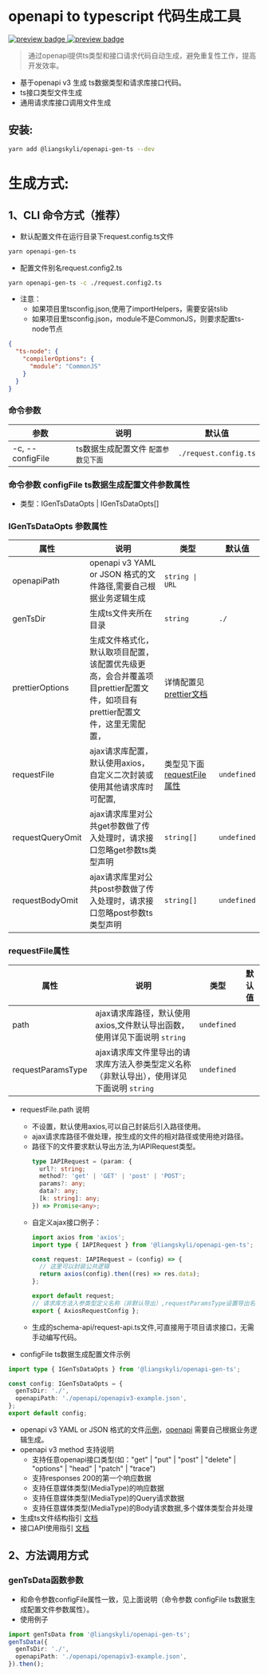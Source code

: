 # openapi to typescript 代码生成工具

<p>
  <a href="https://github.com/liangskyli/openapi-ts/releases">
    <img alt="preview badge" src="https://img.shields.io/github/v/release/liangskyli/openapi-ts">
  </a>
  <a href="https://www.npmjs.com/package/@liangskyli/openapi-gen-ts">
   <img alt="preview badge" src="https://img.shields.io/npm/v/@liangskyli/openapi-gen-ts?label=%40liangskyli%2Fopenapi-gen-ts">
  </a>
</p>

> 通过openapi提供ts类型和接口请求代码自动生成，避免重复性工作，提高开发效率。

- 基于openapi v3 生成 ts数据类型和请求库接口代码。
- ts接口类型文件生成
- 通用请求库接口调用文件生成

## 安装:
```bash
yarn add @liangskyli/openapi-gen-ts --dev
```

# 生成方式:
## 1、CLI 命令方式（推荐）

- 默认配置文件在运行目录下request.config.ts文件

```bash
yarn openapi-gen-ts
```

- 配置文件别名request.config2.ts

```bash
yarn openapi-gen-ts -c ./request.config2.ts
```

- 注意：
  - 如果项目里tsconfig.json,使用了importHelpers，需要安装tslib
  - 如果项目里tsconfig.json，module不是CommonJS，则要求配置ts-node节点

```json
{
  "ts-node": {
    "compilerOptions": {
      "module": "CommonJS"
    }
  }
}
```

### 命令参数

| 参数               | 说明                   | 默认值                   |
|------------------|----------------------|-----------------------|
| -c, --configFile | ts数据生成配置文件 `配置参数见下面` | `./request.config.ts` |

### 命令参数 configFile ts数据生成配置文件参数属性

- 类型：IGenTsDataOpts | IGenTsDataOpts[]

### IGenTsDataOpts 参数属性

| 属性               | 说明                                                                    | 类型                                                                                 | 默认值         |
|------------------|-----------------------------------------------------------------------|------------------------------------------------------------------------------------|-------------|
| openapiPath      | openapi v3 YAML or JSON 格式的文件路径,需要自己根据业务逻辑生成                          | `string \| URL`                                                                    |             |
| genTsDir         | 生成ts文件夹所在目录                                                           | `string`                                                                           | `./`        |
| prettierOptions  | 生成文件格式化，默认取项目配置，该配置优先级更高，会合并覆盖项目prettier配置文件，如项目有prettier配置文件，这里无需配置， | 详情配置见 [prettier文档](https://github.com/prettier/prettier/blob/main/docs/options.md) |             |
| requestFile      | ajax请求库配置，默认使用axios，自定义二次封装或使用其他请求库时可配置,                              | 类型见下面 [requestFile属性](#requestFile属性)                                              | `undefined` |
| requestQueryOmit | ajax请求库里对公共get参数做了传入处理时，请求接口忽略get参数ts类型声明                             | `string[]`                                                                         | `undefined` |
| requestBodyOmit  | ajax请求库里对公共post参数做了传入处理时，请求接口忽略post参数ts类型声明                           | `string[]`                                                                         | `undefined` |

### requestFile属性

| 属性                | 说明                                                   | 类型          | 默认值 |
|-------------------|------------------------------------------------------|-------------|-----|
| path              | ajax请求库路径，默认使用axios,文件默认导出函数，使用详见下面说明  `string`      | `undefined` |
| requestParamsType | ajax请求库文件里导出的请求库方法入参类型定义名称（非默认导出），使用详见下面说明  `string` | `undefined` |

- requestFile.path 说明
  - 不设置，默认使用axios,可以自己封装后引入路径使用。
  - ajax请求库路径不做处理，按生成的文件的相对路径或使用绝对路径。
  - 路径下的文件要求默认导出方法,为IAPIRequest类型。
    ```ts
    type IAPIRequest = (param: {
      url?: string;
      method?: 'get' | 'GET' | 'post' | 'POST';
      params?: any;
      data?: any;
      [k: string]: any;
    }) => Promise<any>;
    ```
  - 自定义ajax接口例子：
    ```ts
    import axios from 'axios';
    import type { IAPIRequest } from '@liangskyli/openapi-gen-ts';
    
    const request: IAPIRequest = (config) => {
      // 这里可以封装公共逻辑
      return axios(config).then((res) => res.data);
    };
    
    export default request;
    // 请求库方法入参类型定义名称（非默认导出）,requestParamsType设置导出名
    export { AxiosRequestConfig };
    ```
  - 生成的schema-api/request-api.ts文件,可直接用于项目请求接口，无需手动编写代码。

- configFile ts数据生成配置文件示例
```ts
import type { IGenTsDataOpts } from '@liangskyli/openapi-gen-ts';

const config: IGenTsDataOpts = {
  genTsDir: './',
  openapiPath: './openapi/openapiv3-example.json',
};
export default config;
```

- openapi v3 YAML or JSON 格式的文件[示例](packages/openapi-gen-ts/docs/openapiv3-example.json)，[openapi](https://www.openapis.org/) 需要自己根据业务逻辑生成。
- openapi v3 method 支持说明
  - 支持任意openapi接口类型(如："get" | "put" | "post" | "delete" | "options" | "head" | "patch" | "trace")
  - 支持responses 200的第一个响应数据
  - 支持任意媒体类型(MediaType)的响应数据
  - 支持任意媒体类型(MediaType)的Query请求数据
  - 支持任意媒体类型(MediaType)的Body请求数据,多个媒体类型合并处理
- 生成ts文件结构指引 [文档](packages/openapi-gen-ts/docs/gen-ts-file-guide.md)
- 接口API使用指引 [文档](packages/openapi-gen-ts/docs/request-api-guide.md)

## 2、方法调用方式

### genTsData函数参数
- 和命令参数configFile属性一致，见上面说明（命令参数 configFile ts数据生成配置文件参数属性）。
- 使用例子
```ts
import genTsData from '@liangskyli/openapi-gen-ts';
genTsData({
  genTsDir: './',
  openapiPath: './openapi/openapiv3-example.json',
}).then();
```
